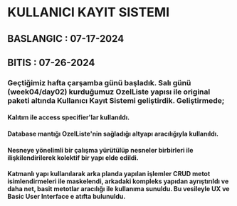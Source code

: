 # KULLANICI KAYIT SISTEMI
## BASLANGIC : 07-17-2024
## BITIS : 07-26-2024
### Geçtiğimiz hafta çarşamba günü başladık.  Salı günü (week04/day02) kurduğumuz OzelListe yapısı ile original paketi altında Kullanıcı Kayıt Sistemi geliştirdik. Geliştirmede;
#### Kalıtım ile access specifier'lar kullanıldı.
#### Database mantığı OzelListe'nin sağladığı altyapı aracılığıyla kullanıldı.
#### Nesneye yönelimli bir çalışma yürütülüp nesneler birbirleri ile ilişkilendirilerek kolektif bir yapı elde edildi.
#### Katmanlı yapı kullanılarak arka planda yapılan işlemler CRUD metot isimlendirmeleri ile maskelendi, arkadaki kompleks yapıdan ayrıştırıldı ve daha net, basit metotlar aracılığı ile kullanıma sunuldu. Bu vesileyle UX ve Basic User Interface e atıfta bulunuldu.


